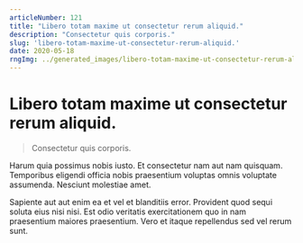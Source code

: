 ```yaml
---
articleNumber: 121
title: "Libero totam maxime ut consectetur rerum aliquid."
description: "Consectetur quis corporis."
slug: 'libero-totam-maxime-ut-consectetur-rerum-aliquid.'
date: 2020-05-18
rngImg: ../generated_images/libero-totam-maxime-ut-consectetur-rerum-aliquid..jpg
---
```


# Libero totam maxime ut consectetur rerum aliquid.

> Consectetur quis corporis.

Harum quia possimus nobis iusto. Et consectetur nam aut nam quisquam. Temporibus eligendi officia nobis praesentium voluptas omnis voluptate assumenda. Nesciunt molestiae amet.
 Sapiente aut aut enim ea et vel et blanditiis error. Provident quod sequi soluta eius nisi nisi. Est odio veritatis exercitationem quo in nam praesentium maiores praesentium. Vero et itaque repellendus sed vel rerum sunt.
